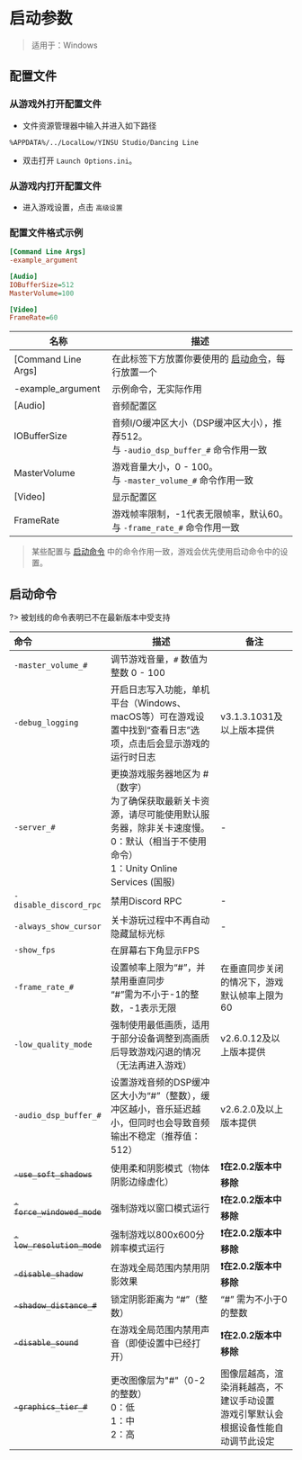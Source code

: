 # 启动参数
> 适用于：Windows
## 配置文件

### 从游戏外打开配置文件
- 文件资源管理器中输入并进入如下路径

```directory
%APPDATA%/../LocalLow/YINSU Studio/Dancing Line
```
- 双击打开 `Launch Options.ini`。

### 从游戏内打开配置文件
- 进入游戏设置，点击 `高级设置`

### 配置文件格式示例

```ini
[Command Line Args]
-example_argument

[Audio]
IOBufferSize=512
MasterVolume=100

[Video]
FrameRate=60
```

| 名称                  | 描述                                                             |
|---------------------|----------------------------------------------------------------|
| [Command Line Args] | 在此标签下方放置你要使用的 [启动命令](#启动命令)，每行放置一个                             |
| -example_argument   | 示例命令，无实际作用                                                     |
| [Audio]             | 音频配置区                                                          |
| IOBufferSize        | 音频I/O缓冲区大小（DSP缓冲区大小），推荐512。<br/>与 `-audio_dsp_buffer_#` 命令作用一致 |
| MasterVolume        | 游戏音量大小，0 - 100。<br/>与 `-master_volume_#` 命令作用一致                |
| [Video]             | 显示配置区                                                          |
| FrameRate           | 游戏帧率限制，-1代表无限帧率，默认60。<br/>与 `-frame_rate_#` 命令作用一致             |

> 某些配置与 [启动命令](#启动命令) 中的命令作用一致，游戏会优先使用启动命令中的设置。

## 启动命令

?> 被划线的命令表明已不在最新版本中受支持

| 命令                         | 描述                                                                                                         | 备注                                             |
|:---------------------------|------------------------------------------------------------------------------------------------------------|------------------------------------------------|
| `-master_volume_#`         | 调节游戏音量，`#` 数值为整数 0 - 100                                                                                   |
| `-debug_logging`           | 开启日志写入功能，单机平台（Windows、macOS等）可在游戏设置中找到“查看日志”选项，点击后会显示游戏的运行时日志                                              | v3.1.3.1031及以上版本提供                             |
| `-server_#`                | 更换游戏服务器地区为 #（数字）<br/>为了确保获取最新关卡资源，请尽可能使用默认服务器，除非关卡速度慢。<br/>0：默认（相当于不使用命令）<br/>1：Unity Online Services (国服) | -                                              |
| `-disable_discord_rpc`     | 禁用Discord RPC                                                                                              | -                                              |
| `-always_show_cursor`      | 关卡游玩过程中不再自动隐藏鼠标光标                                                                                          | -                                              |
| `-show_fps`                | 在屏幕右下角显示FPS                                                                                                |                                                |
| `-frame_rate_#`            | 设置帧率上限为“#”，并禁用垂直同步<br />“#”需为不小于-1的整数，-1表示无限                                                               | 在垂直同步关闭的情况下，游戏默认帧率上限为60                        |
| `-low_quality_mode`        | 强制使用最低画质，适用于部分设备调整到高画质后导致游戏闪退的情况（无法再进入游戏）                                                                  | v2.6.0.12及以上版本提供                               |
| `-audio_dsp_buffer_#`      | 设置游戏音频的DSP缓冲区大小为“#”（整数），缓冲区越小，音乐延迟越小，但同时也会导致音频输出不稳定（推荐值：512）                                               | v2.6.2.0及以上版本提供                                |
| ~~`-use_soft_shadows`~~    | 使用柔和阴影模式（物体阴影边缘虚化）                                                                                         | **❗在2.0.2版本中移除**                               |
| ~~`-force_windowed_mode`~~ | 强制游戏以窗口模式运行                                                                                                | **❗在2.0.2版本中移除**                               |
| ~~`-low_resolution_mode`~~ | 强制游戏以800x600分辨率模式运行                                                                                        | **❗在2.0.2版本中移除**                               |
| ~~`-disable_shadow`~~      | 在游戏全局范围内禁用阴影效果                                                                                             | **❗在2.0.2版本中移除**                               |
| ~~`-shadow_distance_#`~~   | 锁定阴影距离为 “#”（整数）                                                                                            | “#” 需为不小于0的整数                                  |
| ~~`-disable_sound`~~       | 在游戏全局范围内禁用声音（即使设置中已经打开）                                                                                    | **❗在2.0.2版本中移除**                               |
| ~~`-graphics_tier_#`~~     | 更改图像层为"#"（0-2的整数）<br />0：低<br />1：中<br />2：高                                                               | 图像层越高，渲染消耗越高，不建议手动设置<br />游戏引擎默认会根据设备性能自动调节此设定 |